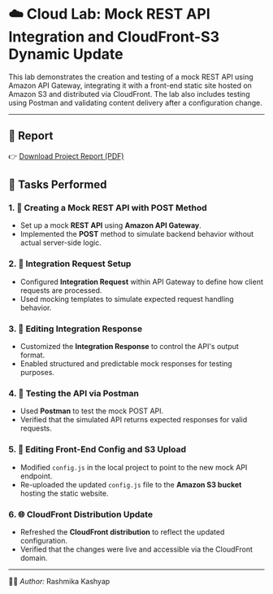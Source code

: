 # ☁️ Cloud Lab: Mock REST API Integration and CloudFront-S3 Dynamic Update

This lab demonstrates the creation and testing of a mock REST API using Amazon API Gateway, integrating it with a front-end static site hosted on Amazon S3 and distributed via CloudFront. The lab also includes testing using Postman and validating content delivery after a configuration change.

---
## 📄 Report

👉 [Download Project Report (PDF)](CloudLab_MockAPI_S3Integration_RashmikaKashyap.pdf)

## 🔧 Tasks Performed

### 1. 🔄 Creating a Mock REST API with POST Method
- Set up a mock **REST API** using **Amazon API Gateway**.
- Implemented the **POST** method to simulate backend behavior without actual server-side logic.

### 2. 🔌 Integration Request Setup
- Configured **Integration Request** within API Gateway to define how client requests are processed.
- Used mocking templates to simulate expected request handling behavior.

### 3. 🔁 Editing Integration Response
- Customized the **Integration Response** to control the API's output format.
- Enabled structured and predictable mock responses for testing purposes.

### 4. 🧪 Testing the API via Postman
- Used **Postman** to test the mock POST API.
- Verified that the simulated API returns expected responses for valid requests.

### 5. 📂 Editing Front-End Config and S3 Upload
- Modified `config.js` in the local project to point to the new mock API endpoint.
- Re-uploaded the updated `config.js` file to the **Amazon S3 bucket** hosting the static website.

### 6. 🌐 CloudFront Distribution Update
- Refreshed the **CloudFront distribution** to reflect the updated configuration.
- Verified that the changes were live and accessible via the CloudFront domain.

---

👩‍💻 *Author:* Rashmika Kashyap  

